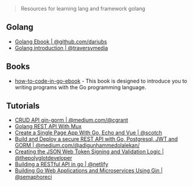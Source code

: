 >  Resources for learning lang and framework golang


## Golang
-   [Golang Ebook | @github.com/dariubs](https://github.com/dariubs/GoBooks)
-   [Golang introduction | @traversymedia](https://www.youtube.com/watch?v=SqrbIlUwR0U)

## Books
  - [how-to-code-in-go-ebook](https://www.digitalocean.com/community/books/how-to-code-in-go-ebook) - This book is designed to introduce you to writing programs with the Go programming language.

## Tutorials
-   [CRUD API gin-gorm | @medium.com/@cgrant](https://medium.com/@cgrant/developing-a-simple-crud-api-with-go-gin-and-gorm-df87d98e6ed1)
-   [Golang REST API With Mux](https://www.youtube.com/watch?v=SonwZ6MF5BE)
-   [Create a Single Page App With Go, Echo and Vue | @scotch](https://scotch.io/tutorials/create-a-single-page-app-with-go-echo-and-vue)
-   [Build and Deploy a secure REST API with Go, Postgresql, JWT and GORM | @medium.com/@adigunhammedolalekan/](https://medium.com/@adigunhammedolalekan/build-and-deploy-a-secure-rest-api-with-go-postgresql-jwt-and-gorm-6fadf3da505b)
-   [Creating the JSON Web Token Signing and Validation Logic | @thepolyglotdeveloper](https://www.thepolyglotdeveloper.com/2017/03/authenticate-a-golang-api-with-json-web-tokens/)
-   [Building a RESTful API in go | @netlify](https://www.netlify.com/blog/2016/10/20/building-a-restful-api-in-go/)
-   [Building Go Web Applications and Microservices Using Gin | @semaphoreci](https://semaphoreci.com/community/tutorials/building-go-web-applications-and-microservices-using-gin)
